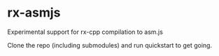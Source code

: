 rx-asmjs
========

Experimental support for rx-cpp compilation to asm.js

Clone the repo (including submodules) and run quickstart to get going.
